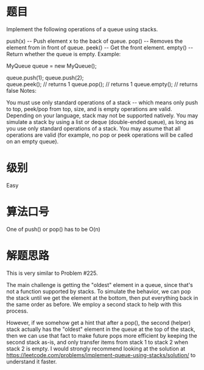 # 题目
Implement the following operations of a queue using stacks.

push(x) -- Push element x to the back of queue.
pop() -- Removes the element from in front of queue.
peek() -- Get the front element.
empty() -- Return whether the queue is empty.
Example:

MyQueue queue = new MyQueue();

queue.push(1);
queue.push(2);  
queue.peek();  // returns 1
queue.pop();   // returns 1
queue.empty(); // returns false
Notes:

You must use only standard operations of a stack -- which means only push to top, peek/pop from top, size, and is empty operations are valid.
Depending on your language, stack may not be supported natively. You may simulate a stack by using a list or deque (double-ended queue), as long as you use only standard operations of a stack.
You may assume that all operations are valid (for example, no pop or peek operations will be called on an empty queue).

# 级别 
Easy

# 算法口号
One of push() or pop() has to be O(n)

# 解题思路
This is very similar to Problem #225.  

The main challenge is getting the "oldest" element in a queue, since that's not a function supported by stacks. To simulate the behavior, we can pop the stack until we get the element at the bottom, then put everything back in the same order as before. We employ a second stack to help with this process.

However, if we somehow get a hint that after a pop(), the second (helper) stack actually has the "oldest" element in the queue at the top of the stack, then we can use that fact to make future pops more efficient by keeping the second stack as-is, and only transfer items from stack 1 to stack 2 when stack 2 is empty. I would strongly recommend looking at the solution at https://leetcode.com/problems/implement-queue-using-stacks/solution/ to understand it faster.